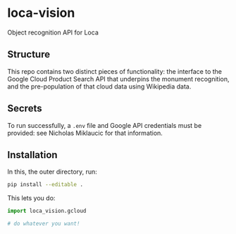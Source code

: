 # loca-vision

Object recognition API for Loca

## Structure

This repo contains two distinct pieces of functionality: the interface to the Google Cloud Product
Search API that underpins the monument recognition, and the pre-population of that cloud data using
Wikipedia data.

## Secrets
To run successfully, a `.env` file and Google API credentials must be provided: see Nicholas
Miklaucic for that information.

## Installation
In this, the outer directory, run:

``` sh
pip install --editable .
```

This lets you do:

``` python
import loca_vision.gcloud

# do whatever you want!
```
